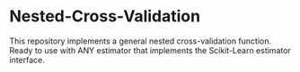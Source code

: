 # Nested-Cross-Validation
This repository implements a general nested cross-validation function. Ready to use with ANY estimator that implements the Scikit-Learn estimator interface.
